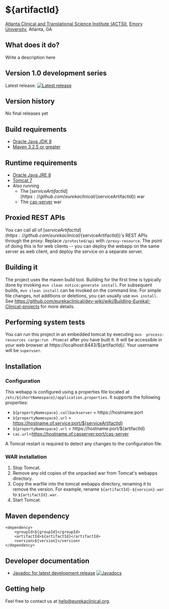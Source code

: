 # ${artifactId}
[Atlanta Clinical and Translational Science Institute (ACTSI)](http://www.actsi.org), [Emory University](http://www.emory.edu), Atlanta, GA

## What does it do?
Write a description here

## Version 1.0 development series
Latest release: [![Latest release](https://maven-badges.herokuapp.com/maven-central/${groupId}/${artifactId}/badge.svg)](https://maven-badges.herokuapp.com/maven-central/${groupId}/${artifactId})

## Version history
No final releases yet

## Build requirements
* [Oracle Java JDK 8](http://www.oracle.com/technetwork/java/javase/overview/index.html)
* [Maven 3.2.5 or greater](https://maven.apache.org)

## Runtime requirements
* [Oracle Java JRE 8](http://www.oracle.com/technetwork/java/javase/overview/index.html)
* [Tomcat 7](https://tomcat.apache.org)
* Also running
  * The [${serviceArtifactId}](https://github.com/eurekaclinical/${serviceArtifactId}) war
  * The [cas-server](https://github.com/eurekaclinical/cas) war

## Proxied REST APIs
You can call all of [${serviceArtifactId}](https://github.com/eurekaclinical/${serviceArtifactId})'s REST APIs through the proxy. Replace `/protected/api` with `/proxy-resource`. The point of doing this is for web clients -- you can deploy the webapp on the same server as web client, and deploy the service on a separate server.

## Building it
The project uses the maven build tool. Building for the first time is typically done by invoking `mvn clean notice:generate install`. For subsequent builds, `mvn clean install` can be invoked on the command line. For simple file changes, not additions or deletions, you can usually use `mvn install`. See https://github.com/eurekaclinical/dev-wiki/wiki/Building-Eureka!-Clinical-projects for more details.

## Performing system tests
You can run this project in an embedded tomcat by executing `mvn  process-resources cargo:run -Ptomcat` after you have built it. It will be accessible in your web browser at https://localhost:8443/${artifactId}/. Your username will be `superuser`.

## Installation
### Configuration
This webapp is configured using a properties file located at `/etc/${shortNamespace}/application.properties`. It supports the following properties:
* `${propertyNamespace}.callbackserver` = https://hostname:port
* `${propertyNamespace}.url` = https://hostname.of.service:port/${serviceArtifactId}
* `${propertyNamespace}.url` = https://hostname:port/${artifactId}
* `cas.url`=https://hostname.of.casserver:port/cas-server

A Tomcat restart is required to detect any changes to the configuration file.

### WAR installation
1) Stop Tomcat.
2) Remove any old copies of the unpacked war from Tomcat's webapps directory.
3) Copy the warfile into the tomcat webapps directory, renaming it to remove the version. For example, rename `${artifactId}-${version}.war` to `${artifactId}.war`.
4) Start Tomcat.

## Maven dependency
```
<dependency>
    <groupId>${groupId}</groupId>
    <artifactId>${artifactId}</artifactId>
    <version>${version}</version>
</dependency>
```

## Developer documentation
* [Javadoc for latest development release](http://javadoc.io/doc/${groupId}/${artifactId}) [![Javadocs](http://javadoc.io/badge/${groupId}/${artifactId}.svg)](http://javadoc.io/doc/${groupId}/${artifactId})

## Getting help
Feel free to contact us at help@eurekaclinical.org.

